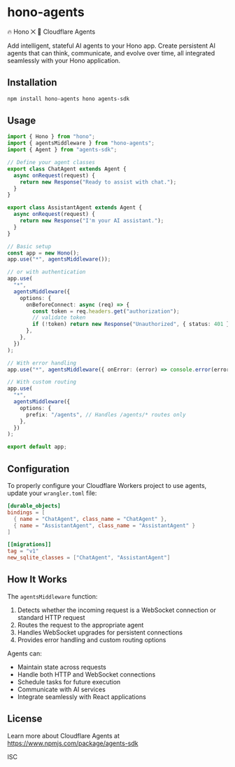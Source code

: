 # hono-agents

🔥 Hono ⨉ 🧠 Cloudflare Agents

Add intelligent, stateful AI agents to your Hono app. Create persistent AI agents that can think, communicate, and evolve over time, all integrated seamlessly with your Hono application.

## Installation

```bash
npm install hono-agents hono agents-sdk
```

## Usage

```ts
import { Hono } from "hono";
import { agentsMiddleware } from "hono-agents";
import { Agent } from "agents-sdk";

// Define your agent classes
export class ChatAgent extends Agent {
  async onRequest(request) {
    return new Response("Ready to assist with chat.");
  }
}

export class AssistantAgent extends Agent {
  async onRequest(request) {
    return new Response("I'm your AI assistant.");
  }
}

// Basic setup
const app = new Hono();
app.use("*", agentsMiddleware());

// or with authentication
app.use(
  "*",
  agentsMiddleware({
    options: {
      onBeforeConnect: async (req) => {
        const token = req.headers.get("authorization");
        // validate token
        if (!token) return new Response("Unauthorized", { status: 401 });
      },
    },
  })
);

// With error handling
app.use("*", agentsMiddleware({ onError: (error) => console.error(error) }));

// With custom routing
app.use(
  "*",
  agentsMiddleware({
    options: {
      prefix: "/agents", // Handles /agents/* routes only
    },
  })
);

export default app;
```

## Configuration

To properly configure your Cloudflare Workers project to use agents, update your `wrangler.toml` file:

```toml
[durable_objects]
bindings = [
  { name = "ChatAgent", class_name = "ChatAgent" },
  { name = "AssistantAgent", class_name = "AssistantAgent" }
]

[[migrations]]
tag = "v1"
new_sqlite_classes = ["ChatAgent", "AssistantAgent"]
```

## How It Works

The `agentsMiddleware` function:

1. Detects whether the incoming request is a WebSocket connection or standard HTTP request
2. Routes the request to the appropriate agent
3. Handles WebSocket upgrades for persistent connections
4. Provides error handling and custom routing options

Agents can:

- Maintain state across requests
- Handle both HTTP and WebSocket connections
- Schedule tasks for future execution
- Communicate with AI services
- Integrate seamlessly with React applications

## License

Learn more about Cloudflare Agents at https://www.npmjs.com/package/agents-sdk

ISC
